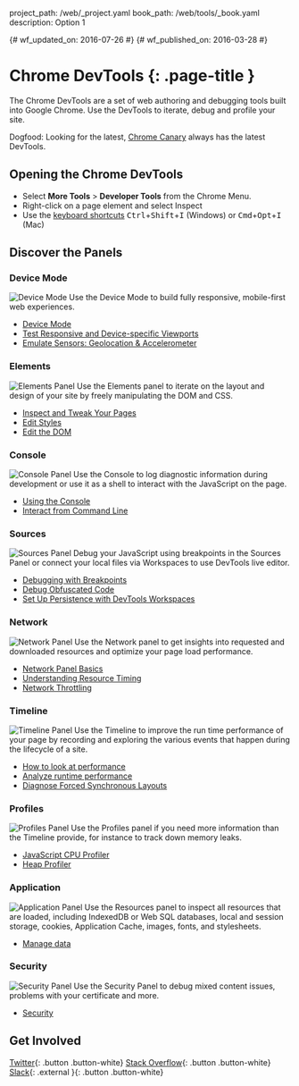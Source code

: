 project_path: /web/_project.yaml
book_path: /web/tools/_book.yaml
description: Option 1

{# wf_updated_on: 2016-07-26 #}
{# wf_published_on: 2016-03-28 #}

# Chrome DevTools {: .page-title }

The Chrome DevTools are a set of web authoring and debugging tools built
into Google Chrome. Use the DevTools to iterate, debug and profile your site.

Dogfood: Looking for the latest, [Chrome Canary](https://tools.google.com/dlpage/chromesxs) always has the latest DevTools.

## Opening the Chrome DevTools

* Select **More Tools** > **Developer Tools** from the Chrome Menu.
* Right-click on a page element and select Inspect
* Use the [keyboard shortcuts](/web/tools/chrome-devtools/iterate/inspect-styles/shortcuts)
<kbd>Ctrl</kbd>+<kbd>Shift</kbd>+<kbd>I</kbd> (Windows) or <kbd>Cmd</kbd>+<kbd>Opt</kbd>+<kbd>I</kbd> (Mac)

## Discover the Panels

### Device Mode
<img src="/web/tools/chrome-devtools/images/devicemode.png" alt="Device Mode" class="attempt-right">
Use the Device Mode to build fully responsive, mobile-first web experiences.</p>

* [Device Mode](/web/tools/chrome-devtools/iterate/device-mode/)
* [Test Responsive and Device-specific Viewports](/web/tools/chrome-devtools/iterate/device-mode/emulate-mobile-viewports)
* [Emulate Sensors: Geolocation &amp; Accelerometer](/web/tools/chrome-devtools/iterate/device-mode/device-input-and-sensors)

<div style="clear:both;"></div>

### Elements
<img src="/web/tools/chrome-devtools/images/elements.png" alt="Elements Panel" class="attempt-right">
Use the Elements panel to iterate on the layout and design of your site by freely manipulating the DOM and CSS.

* [Inspect and Tweak Your Pages](/web/tools/chrome-devtools/iterate/inspect-styles/)
* [Edit Styles](/web/tools/chrome-devtools/iterate/inspect-styles/edit-styles)
* [Edit the DOM](/web/tools/chrome-devtools/iterate/inspect-styles/edit-dom)

<div style="clear:both;"></div>

### Console
<img src="/web/tools/chrome-devtools/images/console.png" alt="Console Panel" class="attempt-right">
Use the Console to log diagnostic information during development or use it as a shell to interact with the JavaScript on the page.

* [Using the Console](/web/tools/chrome-devtools/debug/console/)
* [Interact from Command Line](/web/tools/chrome-devtools/debug/command-line/)

<div style="clear:both;"></div>

### Sources
<img src="/web/tools/chrome-devtools/images/sources.png" alt="Sources Panel" class="attempt-right">
Debug your JavaScript using breakpoints in the Sources Panel or connect your local files via Workspaces to use DevTools live editor.

* [Debugging with Breakpoints](/web/tools/chrome-devtools/debug/breakpoints/)
* [Debug Obfuscated Code](/web/tools/chrome-devtools/debug/readability/)
* [Set Up Persistence with DevTools Workspaces](/web/tools/setup/setup-workflow)

<div style="clear:both;"></div>

### Network
<img src="/web/tools/chrome-devtools/images/network.png" alt="Network Panel" class="attempt-right">
Use the Network panel to get insights into requested and downloaded resources and optimize your page load performance.

* [Network Panel Basics](/web/tools/chrome-devtools/profile/network-performance/resource-loading)
* [Understanding Resource Timing](/web/tools/chrome-devtools/profile/network-performance/understanding-resource-timing)
* [Network Throttling](/web/tools/chrome-devtools/profile/network-performance/network-conditions)

<div style="clear:both;"></div>

### Timeline
<img src="/web/tools/chrome-devtools/images/timeline.png" alt="Timeline Panel" class="attempt-right">
Use the Timeline to improve the run time performance of your page by recording and exploring the various events that happen during the lifecycle of a site.

* [How to look at performance](/web/tools/chrome-devtools/profile/evaluate-performance/)
* [Analyze runtime performance](/web/tools/chrome-devtools/profile/rendering-tools/analyze-runtime)
* [Diagnose Forced Synchronous Layouts](/web/tools/chrome-devtools/profile/rendering-tools/forced-synchronous-layouts)

<div style="clear:both;"></div>

### Profiles
<img src="/web/tools/chrome-devtools/images/profiles.png" alt="Profiles Panel" class="attempt-right">
Use the Profiles panel if you need more information than the Timeline provide, for instance to track down memory leaks.

* [JavaScript CPU Profiler](/web/tools/chrome-devtools/profile/rendering-tools/js-execution)
* [Heap Profiler](/web/tools/chrome-devtools/memory-problems/)

<div style="clear:both;"></div>

### Application
<img src="/web/tools/chrome-devtools/images/resources.png" alt="Application Panel" class="attempt-right">
Use the Resources panel to inspect all resources that are loaded, including IndexedDB or Web SQL databases, local and session storage, cookies, Application Cache, images, fonts, and stylesheets.

* [Manage data](/web/tools/chrome-devtools/iterate/manage-data/)

<div style="clear:both;"></div>

### Security
<img src="/web/tools/chrome-devtools/images/security.png" alt="Security Panel" class="attempt-right">
Use the Security Panel to debug mixed content issues, problems with your certificate and more.

* [Security](/web/tools/chrome-devtools/security/)

<div style="clear:both;"></div>

## Get Involved

[Twitter](https://twitter.com/ChromeDevTools){: .button .button-white}
[Stack Overflow](https://stackoverflow.com/questions/tagged/google-chrome-devtools){: .button .button-white}
[Slack](https://chromiumdev.slack.com/messages/devtools/){: .external }{: .button .button-white}
